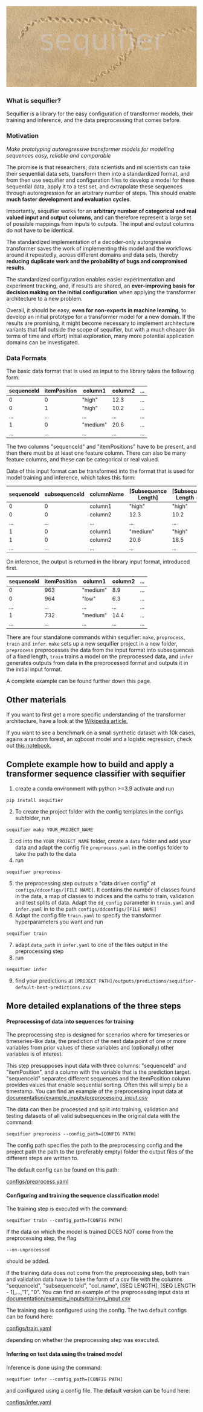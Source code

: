 <img src="./design/sequifier.png">


### What is sequifier?

Sequifier is a library for the easy configuration of transformer models, their training and inference, and the data preprocessing that comes before.

### Motivation

*Make prototyping autoregressive transformer models for modelling sequences easy, reliable and comparable*

The promise is that researchers, data scientists and ml scientists can take their sequential data sets, transform them into a standardized format, and from then use sequifier and configuration files to develop a model for these sequential data, apply it to a test set, and extrapolate these sequences through autoregression for an arbitrary number of steps. This should enable **much faster development and evaluation cycles**.

Importantly, sequifier works for an **arbitrary number of categorical and real valued input and output columns**, and can therefore represent a large set of possible mappings from inputs to outputs. The input and output columns do not have to be identical.

The standardized implementation of a decoder-only autorgressive transformer saves the work of implementing this model and the workflows around it repeatedly, across different domains and data sets, thereby **reducing duplicate work and the probability of bugs and compromised results**.

The standardized configuration enables easier experimentation and experiment tracking, and, if results are shared, an **ever-improving basis for decision making on the initial configuration** when applying the transformer architecture to a new problem.

Overall, it should be easy, **even for non-experts in machine learning**, to develop an initial prototype for a transformer model for a new domain. If the results are promising, it might become necessary to implement architecture variants that fall outside the scope of sequifier, but with a much cheaper (in terms of time and effort) initial exploration, many more potential application domains can be investigated.

### Data Formats

The basic data format that is used as input to the library takes the following form:

|sequenceId|itemPosition|column1|column2|...|
|----------|------------|-------|-------|---|
|0|0|"high"|12.3|...|
|0|1|"high"|10.2|...|
|...|...|...|...|...|
|1|0|"medium"|20.6|...|
|...|...|...|...|...|

The two columns "sequenceId" and "itemPositions" have to be present, and then there must be at least one feature column. There can also be many feature columns, and these can be categorical or real valued.

Data of this input format can be transformed into the format that is used for model training and inference, which takes this form:

|sequenceId|subsequenceId|columnName|[Subsequence Length]|[Subsequence Length - 1]|...|0|
|----------|-------------|----------|--------------------|------------------------|---|-|
|0|0|column1|"high"|"high"|...|"low"|
|0|0|column2|12.3|10.2|...|14.9|
|...|...|...|...|...|...|...|
|1|0|column1|"medium"|"high"|...|"medium"|
|1|0|column2|20.6|18.5|...|21.6|
|...|...|...|...|...|...|...|

On inference, the output is returned in the library input format, introduced first.

|sequenceId|itemPosition|column1|column2|...|
|----------|------------|-------|-------|---|
|0|963|"medium"|8.9|...|
|0|964|"low"|6.3|...|
|...|...|...|...|...|
|1|732|"medium"|14.4|...|
|...|...|...|...|...|


There are four standalone commands within sequifier: `make`, `preprocess`, `train` and `infer`. `make` sets up a new sequifier project in a new folder, `preprocess` preprocesses the data from the input format into subsequences of a fixed length, `train` trains a model on the preprocessed data, and `infer` generates outputs from data in the preprocessed format and outputs it in the initial input format.

A complete example can be found further down this page.




## Other materials
If you want to first get a more specific understanding of the transformer architecture, have a look at
the [Wikipedia article.](https://en.wikipedia.org/wiki/Transformer_(machine_learning_model))

If you want to see a benchmark on a small synthetic dataset with 10k cases, agains a random forest,
an xgboost model and a logistic regression, check out [this notebook.](./documentation/demos/benchmark-small-data.ipynb)


## Complete example how to build and apply a transformer sequence classifier with sequifier

1. create a conda environment with python >=3.9 activate and run
```console
pip install sequifier
```
2. To create the project folder with the config templates in the configs subfolder, run
```console
sequifier make YOUR_PROJECT_NAME
```
3. cd into the `YOUR_PROJECT_NAME` folder, create a `data` folder and add your data and adapt the config file `preprocess.yaml` in the configs folder to take the path to the data
4. run
```console
sequifier preprocess
```
5. the preprocessing step outputs a "data driven config" at `configs/ddconfigs/[FILE NAME]`. It contains the number of classes found in the data, a map of classes to indices and the oaths to train, validation and test splits of data. Adapt the `dd_config` parameter in `train.yaml` and `infer.yaml` in to the path `configs/ddconfigs/[FILE NAME]`
6. Adapt the config file `train.yaml` to specify the transformer hyperparameters you want and run
```console
sequifier train
```
7. adapt `data_path` in `infer.yaml` to one of the files output in the preprocessing step
8. run
```console
sequifier infer
```
9. find your predictions at `[PROJECT PATH]/outputs/predictions/sequifier-default-best-predictions.csv`


## More detailed explanations of the three steps
#### Preprocessing of data into sequences for training

The preprocessing step is designed for scenarios where for timeseries or timeseries-like data,
the prediction of the next data point of one or more variables from prior values of these
variables and (optionally) other variables is of interest.

This step presupposes input data with three columns: "sequenceId" and "itemPosition", and a column
with the variable that is the prediction target.
"sequenceId" separates different sequences and the itemPosition column
provides values that enable sequential sorting. Often this will simply be a timestamp.
You can find an example of the preprocessing input data at [documentation/example_inputs/preprocessing_input.csv](./documentation/example_inputs/preprocessing_input.csv)

The data can then be processed and split into training, validation and testing datasets of all
valid subsequences in the original data with the command:

```console
sequifier preprocess --config_path=[CONFIG PATH]
```

The config path specifies the path to the preprocessing config and the project
path the path to the (preferably empty) folder the output files of the different
steps are written to.

The default config can be found on this path:

[configs/preprocess.yaml](./configs/preprocess.yaml)



#### Configuring and training the sequence classification model

The training step is executed with the command:

```console
sequifier train --config_path=[CONFIG PATH]
```

If the data on which the model is trained DOES NOT come from the preprocessing step, the flag

```console
--on-unprocessed
```

should be added.

If the training data does not come from the preprocessing step, both train and validation
data have to take the form of a csv file with the columns "sequenceId", "subsequenceId", "col_name", [SEQ LENGTH], [SEQ LENGTH - 1],...,"1", "0".
You can find an example of the preprocessing input data at [documentation/example_inputs/training_input.csv](./documentation/example_inputs/training_input.csv)

The training step is configured using the config. The two default configs can be found here:

[configs/train.yaml](./configs/train.yaml)

depending on whether the preprocessing step was executed.


#### Inferring on test data using the trained model

Inference is done using the command:

```console
sequifier infer --config_path=[CONFIG PATH]
```

and configured using a config file. The default version can be found here:

[configs/infer.yaml](./configs/infer.yaml)
